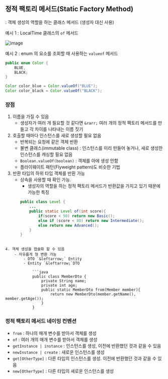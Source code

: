 ## 정적 팩토리 메서드(Static Factory Method)
: 객체 생성의 역할을 하는 클래스 메서드 (생성자 대신 사용)

예시 1 : LocalTime 클래스의 `of` 메서드

![image](https://github.com/KimJyun/Book-Effective-Java-3-E/assets/31675698/7654338e-e75a-47e1-86b0-7b7be7b4e32f)

예시 2 : enum 의 요소를 조회할 때 사용하는 `valueof` 메서드
```java
public enum Color {
	BLUE,
	BLACK;
}

Color color_blue = Color.valueOf("BLUE");
Color color_black = Color.valueOf("BLACK");
```

### 장점
1. 이름을 가질 수 있음
	- 생성자가 여러 개 필요할 것 같다면 `&rarr;` 여러 개의 정적 팩토리 메서드를 만들고 각 차이를 나타내는 이름 짓기
2. 호출할 때마다 인스턴스를 새로 생성할 필요 없음
	- 반복되는 요청에 같은 객체 반환
	- 불변 클래스(immutable class) : 인스턴스를 미리 만들어 놓거나, 새로 생성한 인스턴스를 캐싱할 필요 없음
	- `Boolean.valueOf(boolean)` : 객체를 아에 생성 안함
	- 플라이웨이트 패턴(Flyweight pattern)도 비슷한 기법
3. 반환 타입의 하위 타입 객체를 반환 가능
	- 상속을 사용할 때 확인 가능. 
		- 생성자의 역할을 하는 정적 팩토리 메서드가 반환값을 가지고 있기 때문에 가능한 특징
		```java
		public class Level {
			...
			public static Level of(int score){
				if(score < 50) return new Basic();
				else if (score < 80) return new Intermediate();
				else return new Advanced();
			}
		}
```

4. 객체 생성을 캡슐화 할 수 있음
	- 자유롭게 형 변환 가능
		- DTO `&leftarrow;` Entity
		- Entity `&leftarrow;`DTO
		
			```java
			public class MemberDto {
				private String name;
				private int age;
				public static MemberDto from(Member member){
					return new MemberDto(member.getName(), member.getAge());
				}
			}
```

### 정적 팩토리 메서드 네이밍 컨벤션
- `from` : 하나의 매개 변수를 받아서 객체를 생성
- `of` : 여러 개의 매개 변수를 받아서 객체를 생성
- `getInstance | instance` : 인스턴스를 생성, 이전에 반환했던 것과 같을 수 있음
- `newInstance | create` : 새로운 인스턴스를 생성
- `get[OtherType]` : 다른 타입의 인스턴스를 생성. 이전에 반환했던 것과 같을 수 있음
- `new[OtherType]` : 다른 타입의 새로운 인스턴스를 생성